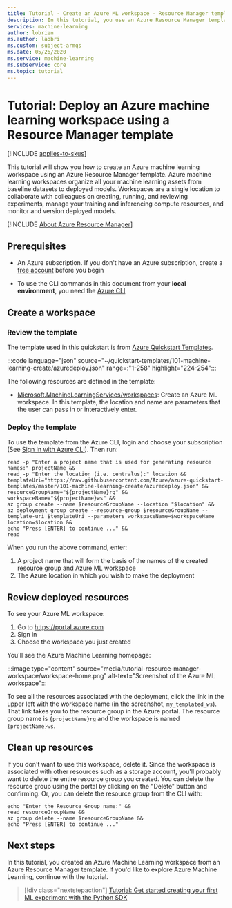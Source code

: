 ```yaml
---
title: Tutorial - Create an Azure ML workspace - Resource Manager template
description: In this tutorial, you use an Azure Resource Manager template to quickly deploy an Azure workspace for machine learning
services: machine-learning
author: lobrien
ms.author: laobri
ms.custom: subject-armqs
ms.date: 05/26/2020
ms.service: machine-learning
ms.subservice: core
ms.topic: tutorial
---
```


# Tutorial: Deploy an Azure machine learning workspace using a Resource Manager template
[!INCLUDE [applies-to-skus](../../includes/aml-applies-to-basic-enterprise-sku.md)]

This tutorial will show you how to create an Azure machine learning workspace using an Azure Resource Manager template. Azure machine learning workspaces organize all your machine learning assets from baseline datasets to deployed models. Workspaces are a single location to collaborate with colleagues on creating, running, and reviewing experiments, manage your training and inferencing compute resources, and monitor and version deployed models.

[!INCLUDE [About Azure Resource Manager](../../includes/resource-manager-quickstart-introduction.md)]

## Prerequisites

* An Azure subscription. If you don't have an Azure subscription, create a [free account](https://aka.ms/AMLFree) before you begin

* To use the CLI commands in this document from your **local environment**, you need the [Azure CLI](https://docs.microsoft.com/cli/azure/install-azure-cli?view=azure-cli-latest)

## Create a workspace

### Review the template

The template used in this quickstart is from [Azure Quickstart Templates](https://azure.microsoft.com/resources/templates/101-machine-learning-create/).

:::code language="json" source="~/quickstart-templates/101-machine-learning-create/azuredeploy.json" range=:"1-258" highlight="224-254":::

The following resources are defined in the template:

* [Microsoft.MachineLearningServices/workspaces](/azure/templates/microsoft.machinelearningservices/workspaces): Create an Azure ML workspace. In this template, the location and name are parameters that the user can pass in or interactively enter.

### Deploy the template 

To use the template from the Azure CLI, login and choose your subscription (See [Sign in with Azure CLI](https://docs.microsoft.com/cli/azure/authenticate-azure-cli?view=azure-cli-latest)). Then run:

```azurecli-interactive
read -p "Enter a project name that is used for generating resource names:" projectName &&
read -p "Enter the location (i.e. centralus):" location &&
templateUri="https://raw.githubusercontent.com/Azure/azure-quickstart-templates/master/101-machine-learning-create/azuredeploy.json" &&
resourceGroupName="${projectName}rg" &&
workspaceName="${projectName}ws" &&
az group create --name $resourceGroupName --location "$location" &&
az deployment group create --resource-group $resourceGroupName --template-uri $templateUri --parameters workspaceName=$workspaceName location=$location && 
echo "Press [ENTER] to continue ..." &&
read
```

When you run the above command, enter:

1. A project name that will form the basis of the names of the created resource group and Azure ML workspace
1. The Azure location in which you wish to make the deployment

## Review deployed resources

To see your Azure ML workspace:

1. Go to https://portal.azure.com 
1. Sign in 
1. Choose the workspace you just created

You'll see the Azure Machine Learning homepage: 

:::image type="content" source="media/tutorial-resource-manager-workspace/workspace-home.png" alt-text="Screenshot of the Azure ML workspace":::

To see all the resources associated with the deployment, click the link in the upper left with the workspace name (in the screenshot, `my_templated_ws`). That link takes you to the resource group in the Azure portal. The resource group name is `{projectName}rg` and the workspace is named `{projectName}ws`.

## Clean up resources

If you don't want to use this workspace, delete it. Since the workspace is associated with other resources such as a storage account, you'll probably want to delete the entire resource group you created. You can delete the resource group using the portal by clicking on the "Delete" button and confirming. Or, you can delete the resource group from the CLI with: 

```azurecli-interactive
echo "Enter the Resource Group name:" &&
read resourceGroupName &&
az group delete --name $resourceGroupName &&
echo "Press [ENTER] to continue ..."
```

## Next steps

In this tutorial, you created an Azure Machine Learning workspace from an Azure Resource Manager template. If you'd like to explore Azure Machine Learning, continue with the tutorial. 

> [!div class="nextstepaction"]
> [Tutorial: Get started creating your first ML experiment with the Python SDK](tutorial-1st-experiment-sdk-setup.md)
